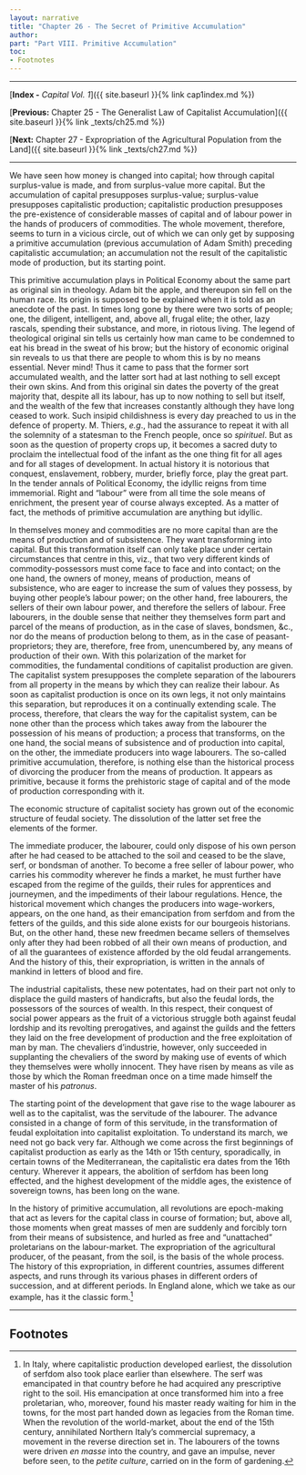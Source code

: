 ```yaml
---
layout: narrative
title: "Chapter 26 - The Secret of Primitive Accumulation"
author:
part: "Part VIII. Primitive Accumulation"
toc:
- Footnotes
---
```

* * *

[**Index -** *Capital Vol. 1*]({{ site.baseurl }}{% link cap1index.md %})

[**Previous:** Chapter 25 - The Generalist Law of Capitalist Accumulation]({{ site.baseurl }}{% link _texts/ch25.md %})

[**Next:** Chapter 27 - Expropriation of the Agricultural Population from the Land]({{ site.baseurl }}{% link _texts/ch27.md %})

* * *

We have seen how money is changed into capital; how through capital surplus-value is made, and from surplus-value more capital. But the accumulation of capital presupposes surplus-value; surplus-value presupposes capitalistic production; capitalistic production presupposes the pre-existence of considerable masses of capital and of labour power in the hands of producers of commodities. The whole movement, therefore, seems to turn in a vicious circle, out of which we can only get by supposing a primitive accumulation (previous accumulation of Adam Smith) preceding capitalistic accumulation; an accumulation not the result of the capitalistic mode of production, but its starting point.

This primitive accumulation plays in Political Economy about the same part as original sin in theology. Adam bit the apple, and thereupon sin fell on the human race. Its origin is supposed to be explained when it is told as an anecdote of the past. In times long gone by there were two sorts of people; one, the diligent, intelligent, and, above all, frugal elite; the other, lazy rascals, spending their substance, and more, in riotous living. The legend of theological original sin tells us certainly how man came to be condemned to eat his bread in the sweat of his brow; but the history of economic original sin reveals to us that there are people to whom this is by no means essential. Never mind! Thus it came to pass that the former sort accumulated wealth, and the latter sort had at last nothing to sell except their own skins. And from this original sin dates the poverty of the great majority that, despite all its labour, has up to now nothing to sell but itself, and the wealth of the few that increases constantly although they have long ceased to work. Such insipid childishness is every day preached to us in the defence of property. M. Thiers, _e.g_., had the assurance to repeat it with all the solemnity of a statesman to the French people, once so _spirituel_. But as soon as the question of property crops up, it becomes a sacred duty to proclaim the intellectual food of the infant as the one thing fit for all ages and for all stages of development. In actual history it is notorious that conquest, enslavement, robbery, murder, briefly force, play the great part. In the tender annals of Political Economy, the idyllic reigns from time immemorial. Right and “labour” were from all time the sole means of enrichment, the present year of course always excepted. As a matter of fact, the methods of primitive accumulation are anything but idyllic.

In themselves money and commodities are no more capital than are the means of production and of subsistence. They want transforming into capital. But this transformation itself can only take place under certain circumstances that centre in this, viz., that two very different kinds of commodity-possessors must come face to face and into contact; on the one hand, the owners of money, means of production, means of subsistence, who are eager to increase the sum of values they possess, by buying other people’s labour power; on the other hand, free labourers, the sellers of their own labour power, and therefore the sellers of labour. Free labourers, in the double sense that neither they themselves form part and parcel of the means of production, as in the case of slaves, bondsmen, &c., nor do the means of production belong to them, as in the case of peasant-proprietors; they are, therefore, free from, unencumbered by, any means of production of their own. With this polarization of the market for commodities, the fundamental conditions of capitalist production are given. The capitalist system presupposes the complete separation of the labourers from all property in the means by which they can realize their labour. As soon as capitalist production is once on its own legs, it not only maintains this separation, but reproduces it on a continually extending scale. The process, therefore, that clears the way for the capitalist system, can be none other than the process which takes away from the labourer the possession of his means of production; a process that transforms, on the one hand, the social means of subsistence and of production into capital, on the other, the immediate producers into wage labourers. The so-called primitive accumulation, therefore, is nothing else than the historical process of divorcing the producer from the means of production. It appears as primitive, because it forms the prehistoric stage of capital and of the mode of production corresponding with it.

The economic structure of capitalist society has grown out of the economic structure of feudal society. The dissolution of the latter set free the elements of the former.

The immediate producer, the labourer, could only dispose of his own person after he had ceased to be attached to the soil and ceased to be the slave, serf, or bondsman of another. To become a free seller of labour power, who carries his commodity wherever he finds a market, he must further have escaped from the regime of the guilds, their rules for apprentices and journeymen, and the impediments of their labour regulations. Hence, the historical movement which changes the producers into wage-workers, appears, on the one hand, as their emancipation from serfdom and from the fetters of the guilds, and this side alone exists for our bourgeois historians. But, on the other hand, these new freedmen became sellers of themselves only after they had been robbed of all their own means of production, and of all the guarantees of existence afforded by the old feudal arrangements. And the history of this, their expropriation, is written in the annals of mankind in letters of blood and fire.

The industrial capitalists, these new potentates, had on their part not only to displace the guild masters of handicrafts, but also the feudal lords, the possessors of the sources of wealth. In this respect, their conquest of social power appears as the fruit of a victorious struggle both against feudal lordship and its revolting prerogatives, and against the guilds and the fetters they laid on the free development of production and the free exploitation of man by man. The chevaliers d’industrie, however, only succeeded in supplanting the chevaliers of the sword by making use of events of which they themselves were wholly innocent. They have risen by means as vile as those by which the Roman freedman once on a time made himself the master of his _patronus_.

The starting point of the development that gave rise to the wage labourer as well as to the capitalist, was the servitude of the labourer. The advance consisted in a change of form of this servitude, in the transformation of feudal exploitation into capitalist exploitation. To understand its march, we need not go back very far. Although we come across the first beginnings of capitalist production as early as the 14th or 15th century, sporadically, in certain towns of the Mediterranean, the capitalistic era dates from the 16th century. Wherever it appears, the abolition of serfdom has been long effected, and the highest development of the middle ages, the existence of sovereign towns, has been long on the wane.

In the history of primitive accumulation, all revolutions are epoch-making that act as levers for the capital class in course of formation; but, above all, those moments when great masses of men are suddenly and forcibly torn from their means of subsistence, and hurled as free and “unattached” proletarians on the labour-market. The expropriation of the agricultural producer, of the peasant, from the soil, is the basis of the whole process. The history of this expropriation, in different countries, assumes different aspects, and runs through its various phases in different orders of succession, and at different periods. In England alone, which we take as our example, has it the classic form.[^1]

* * *

## Footnotes

[^1]: In Italy, where capitalistic production developed earliest, the dissolution of serfdom also took place earlier than elsewhere. The serf was emancipated in that country before he had acquired any prescriptive right to the soil. His emancipation at once transformed him into a free proletarian, who, moreover, found his master ready waiting for him in the towns, for the most part handed down as legacies from the Roman time. When the revolution of the world-market, about the end of the 15th century, annihilated Northern Italy’s commercial supremacy, a movement in the reverse direction set in. The labourers of the towns were driven _en masse_ into the country, and gave an impulse, never before seen, to the _petite culture_, carried on in the form of gardening.
